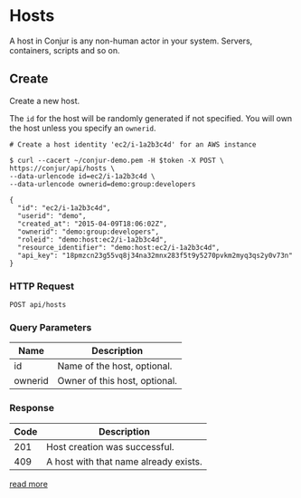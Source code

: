 # Hosts

A host in Conjur is any non-human actor in your system. Servers, containers, scripts and so on.

## Create

Create a new host.

The `id` for the host will be randomly generated if not specified.
You will own the host unless you specify an `ownerid`.

```shell
# Create a host identity 'ec2/i-1a2b3c4d' for an AWS instance

$ curl --cacert ~/conjur-demo.pem -H $token -X POST \
https://conjur/api/hosts \
--data-urlencode id=ec2/i-1a2b3c4d \
--data-urlencode ownerid=demo:group:developers

{
  "id": "ec2/i-1a2b3c4d",
  "userid": "demo",
  "created_at": "2015-04-09T18:06:02Z",
  "ownerid": "demo:group:developers",
  "roleid": "demo:host:ec2/i-1a2b3c4d",
  "resource_identifier": "demo:host:ec2/i-1a2b3c4d",
  "api_key": "18pmzcn23g55vq8j34na32mnx283f5t9y5270pvkm2myq3qs2y0v73n"
}
```

### HTTP Request

`POST api/hosts`

### Query Parameters

Name | Description
---- | -----------
id  | Name of the host, optional.
ownerid  | Owner of this host, optional.

### Response

Code | Description
---- | -----------
201  | Host creation was successful.
409  | A host with that name already exists.

[read more](https://developer.conjur.net/reference/services/directory/host/create.html)

